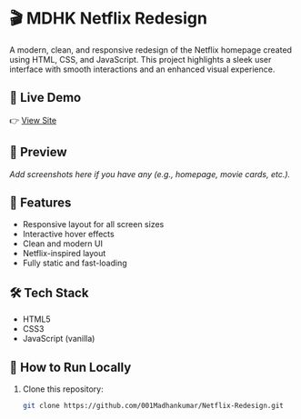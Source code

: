 # 🎬 MDHK Netflix Redesign

A modern, clean, and responsive redesign of the Netflix homepage created using HTML, CSS, and JavaScript. This project highlights a sleek user interface with smooth interactions and an enhanced visual experience.

## 🚀 Live Demo

👉 [View Site](https://001madhankumar.github.io/Netflix-Redesign/)

## 📸 Preview

_Add screenshots here if you have any (e.g., homepage, movie cards, etc.)._

## 🔧 Features

- Responsive layout for all screen sizes
- Interactive hover effects
- Clean and modern UI
- Netflix-inspired layout
- Fully static and fast-loading

## 🛠 Tech Stack

- HTML5
- CSS3
- JavaScript (vanilla)

## 📂 How to Run Locally

1. Clone this repository:
   ```bash
   git clone https://github.com/001Madhankumar/Netflix-Redesign.git
